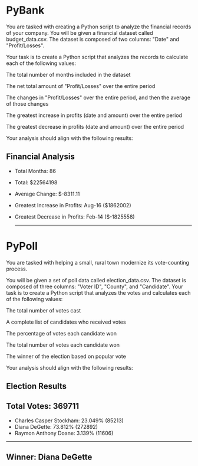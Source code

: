 # PyBank

You are tasked with creating a Python script to analyze the financial records of your company. You will be given a financial dataset called budget_data.csv. The dataset is composed of two columns: "Date" and "Profit/Losses".

Your task is to create a Python script that analyzes the records to calculate each of the following values:

The total number of months included in the dataset

The net total amount of "Profit/Losses" over the entire period

The changes in "Profit/Losses" over the entire period, and then the average of those changes

The greatest increase in profits (date and amount) over the entire period

The greatest decrease in profits (date and amount) over the entire period

Your analysis should align with the following results:

Financial Analysis
----------------------------
* Total Months: 86
* Total: $22564198
* Average Change: $-8311.11
* Greatest Increase in Profits: Aug-16 ($1862002)
* Greatest Decrease in Profits: Feb-14 ($-1825558)

  -------
# PyPoll

You are tasked with helping a small, rural town modernize its vote-counting process.

You will be given a set of poll data called election_data.csv. The dataset is composed of three columns: "Voter ID", "County", and "Candidate". Your task is to create a Python script that analyzes the votes and calculates each of the following values:

The total number of votes cast

A complete list of candidates who received votes

The percentage of votes each candidate won

The total number of votes each candidate won

The winner of the election based on popular vote

Your analysis should align with the following results:

Election Results
-------------------------
Total Votes: 369711
-------------------------
* Charles Casper Stockham: 23.049% (85213)
* Diana DeGette: 73.812% (272892)
* Raymon Anthony Doane: 3.139% (11606)
-------------------------
Winner: Diana DeGette
-------------------------

